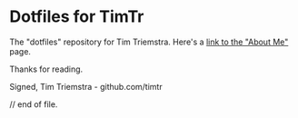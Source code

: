#  Dotfiles for TimTr

The "dotfiles" repository for Tim Triemstra. Here's a [link to the "About Me"](./about.html) page. 

Thanks for reading.

Signed,
Tim Triemstra - github.com/timtr



// end of file.

